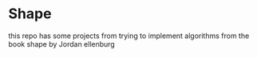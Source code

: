 # Shape
 this repo has some projects from trying to implement algorithms from the book shape by Jordan ellenburg
